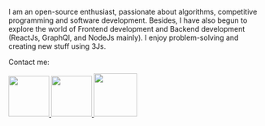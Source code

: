 I am an open-source enthusiast, passionate about algorithms, competitive programming and software development. Besides, I have also begun to explore the world of Frontend development and Backend development (ReactJs, GraphQl, and NodeJs mainly). I enjoy problem-solving and creating new stuff using 3Js.

Contact me:


<a align="left" href="https://www.facebook.com/anishaggarwal22">
<img " width="80" height="80" src="https://user-images.githubusercontent.com/43617894/87022016-8b822f80-c1f3-11ea-9e35-555d1e04c21d.png">
</a>

<a align="right" href="https://www.linkedin.com/in/anish1712/">
<img  width="80" height="80" src="https://user-images.githubusercontent.com/43617894/87022113-a81e6780-c1f3-11ea-89ae-ddceaded02bc.png">
</a>

<a align="center" href="https://api.whatsapp.com/send?phone=919882061709">
  <img width="85" height="85" src="https://user-images.githubusercontent.com/43617894/87022093-9e94ff80-c1f3-11ea-9c6b-1770f30ab864.png">
</a>
